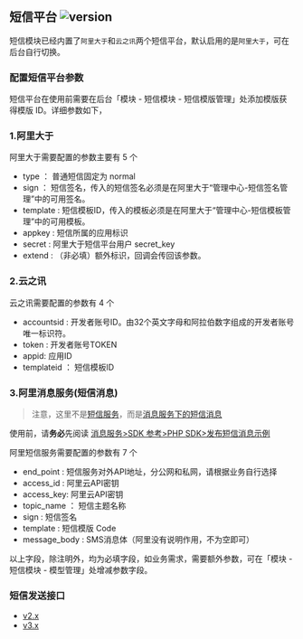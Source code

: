 ## 短信平台 ![version](https://img.shields.io/github/release/ztbcms/ztbcms-Sms.svg?maxAge=36000)

短信模块已经内置了`阿里大于`和`云之讯`两个短信平台，默认启用的是`阿里大于`，可在后台自行切换。

### 配置短信平台参数

短信平台在使用前需要在后台「模块 - 短信模块 - 短信模版管理」处添加模版获得模版 ID。详细参数如下，

### 1.阿里大于

阿里大于需要配置的参数主要有 5 个

- type ： 普通短信固定为 normal   
- sign ： 短信签名，传入的短信签名必须是在阿里大于“管理中心-短信签名管理”中的可用签名。  
- template : 短信模板ID，传入的模板必须是在阿里大于“管理中心-短信模板管理”中的可用模板。  
- appkey : 短信所属的应用标识  
- secret : 阿里大于短信平台用户 secret_key  
- extend : （非必填）额外标识，回调会传回该参数。  

### 2.云之讯

云之讯需要配置的参数有 4 个

- accountsid : 开发者账号ID。由32个英文字母和阿拉伯数字组成的开发者账号唯一标识符。  
- token : 开发者账号TOKEN  
- appid: 应用ID  
- templateid ： 短信模板ID  

### 3.阿里消息服务(短信消息)

> 注意，这里不是[短信服务](https://www.aliyun.com/product/sms)，而是[消息服务下的短信消息](https://www.aliyun.com/product/mns)

使用前，请**务必**先阅读 [消息服务>SDK 参考>PHP SDK>发布短信消息示例](https://help.aliyun.com/document_detail/51929.html)

阿里短信服务需要配置的参数有 7 个

- end_point : 短信服务对外API地址，分公网和私网，请根据业务自行选择
- access_id : 阿里云API密钥
- access_key: 阿里云API密钥
- topic_name ： 短信主题名称
- sign : 短信签名
- template : 短信模版 Code
- message_body : SMS消息体（阿里没有说明作用，不为空即可）

以上字段，除注明外，均为必填字段，如业务需求，需要额外参数，可在「模块 - 短信模块 - 模型管理」处增减参数字段。



### 短信发送接口

- [v2.x](2.x.md)
- [v3.x](3.x.md)
